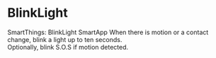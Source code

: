 # BlinkLight
SmartThings: BlinkLight SmartApp
When there is motion or a contact change, blink a light up to ten seconds.  
Optionally, blink S.O.S if motion detected.
